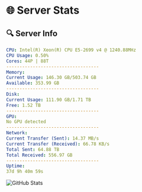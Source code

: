 # 🌐 Server Stats
## 🔍 Server Info
```yaml
CPU: Intel(R) Xeon(R) CPU E5-2699 v4 @ 1240.88MHz
CPU Usage: 0.50%
Cores: 44P | 88T
-----------------------------------
Memory:
Current Usage: 146.30 GB/503.74 GB
Available: 353.99 GB
-----------------------------------
Disk:
Current Usage: 111.90 GB/1.71 TB
Free: 1.52 TB
-----------------------------------
GPU:
No GPU detected
-----------------------------------
Network:
Current Transfer (Sent): 14.37 MB/s
Current Transfer (Received): 66.78 KB/s
Total Sent: 64.88 TB
Total Received: 556.97 GB
-----------------------------------
Uptime:
37d 9h 40m 59s
```
![GitHub Stats](https://img.shields.io/badge/Updated-2025-04-14_07:03:48-blue)